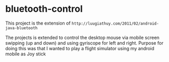 # bluetooth-control
This project is the extension of `http://luugiathuy.com/2011/02/android-java-bluetooth`

The projects is extended to control the desktop mouse via mobile screen swipping (up and down) and using gyriscope for left and right.
Purpose for doing this was that I wanted to play a flight simulator using my android mobile as Joy stick
